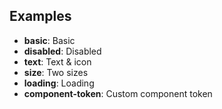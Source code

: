 ## Examples

- **basic**: Basic
- **disabled**: Disabled
- **text**: Text & icon
- **size**: Two sizes
- **loading**: Loading
- **component-token**: Custom component token
